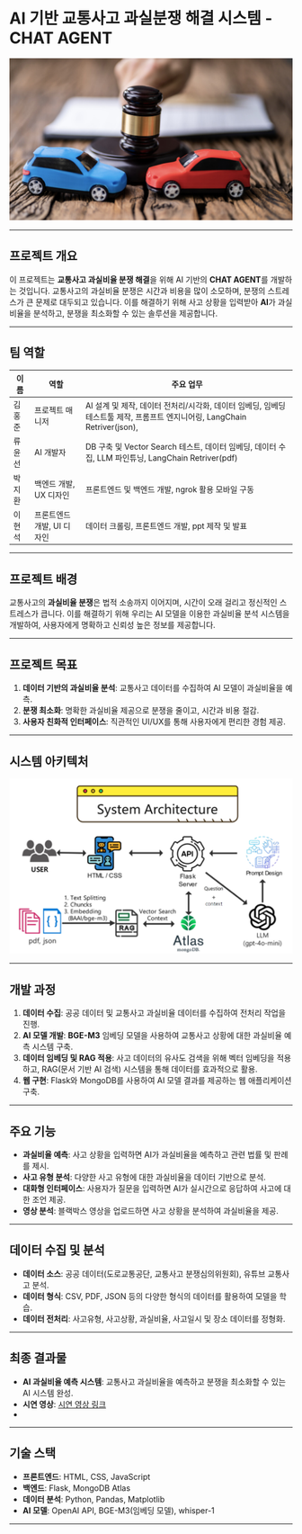 # AI 기반 교통사고 과실분쟁 해결 시스템 - CHAT AGENT

![Background Image](https://github.com/wjsghk1267/2nd_team_project/blob/main/wallpaper/accident.png?raw=true)

---

## 프로젝트 개요

이 프로젝트는 **교통사고 과실비율 분쟁 해결**을 위해 AI 기반의 **CHAT AGENT**를 개발하는 것입니다. 교통사고의 과실비율 분쟁은 시간과 비용을 많이 소모하며, 분쟁의 스트레스가 큰 문제로 대두되고 있습니다. 
이를 해결하기 위해 사고 상황을 입력받아 **AI**가 과실비율을 분석하고, 분쟁을 최소화할 수 있는 솔루션을 제공합니다.

---

## 팀 역할

| **이름**   | **역할**                           | **주요 업무**                                    |
|------------|------------------------------------|-------------------------------------------------|
| 김홍준     | 프로젝트 매니저                     | AI 설계 및 제작, 데이터 전처리/시각화, 데이터 임베딩, 임베딩 테스트툴 제작, 프롬프트 엔지니어링, LangChain Retriver(json),  |
| 류윤선     | AI 개발자                          | DB 구축 및 Vector Search 테스트, 데이터 임베딩, 데이터 수집, LLM 파인튜닝, LangChain Retriver(pdf)  |
| 박지환     | 백엔드 개발, UX 디자인             | 프론트엔드 및 백엔드 개발, ngrok 활용 모바일 구동     |
| 이현석     | 프론트엔드 개발, UI 디자인          | 데이터 크롤링, 프론트엔드 개발, ppt 제작 및 발표      |

---

## 프로젝트 배경

교통사고의 **과실비율 분쟁**은 법적 소송까지 이어지며, 시간이 오래 걸리고 정신적인 스트레스가 큽니다. 이를 해결하기 위해 우리는 AI 모델을 이용한 과실비율 분석 시스템을 개발하여, 사용자에게 명확하고 신뢰성 높은 정보를 제공합니다.

---

## 프로젝트 목표

1. **데이터 기반의 과실비율 분석**: 교통사고 데이터를 수집하여 AI 모델이 과실비율을 예측.
2. **분쟁 최소화**: 명확한 과실비율 제공으로 분쟁을 줄이고, 시간과 비용 절감.
3. **사용자 친화적 인터페이스**: 직관적인 UI/UX를 통해 사용자에게 편리한 경험 제공.

---

## 시스템 아키텍처
![Background Image](https://github.com/wjsghk1267/2nd_team_project/blob/main/wallpaper/achitecher.png?raw=true)


---

## 개발 과정

1. **데이터 수집**: 공공 데이터 및 교통사고 과실비율 데이터를 수집하여 전처리 작업을 진행.
2. **AI 모델 개발**: **BGE-M3** 임베딩 모델을 사용하여 교통사고 상황에 대한 과실비율 예측 시스템 구축.
3. **데이터 임베딩 및 RAG 적용**: 사고 데이터의 유사도 검색을 위해 벡터 임베딩을 적용하고, RAG(문서 기반 AI 검색) 시스템을 통해 데이터를 효과적으로 활용.
4. **웹 구현**: Flask와 MongoDB를 사용하여 AI 모델 결과를 제공하는 웹 애플리케이션 구축.

---

## 주요 기능

- **과실비율 예측**: 사고 상황을 입력하면 AI가 과실비율을 예측하고 관련 법률 및 판례를 제시.
- **사고 유형 분석**: 다양한 사고 유형에 대한 과실비율을 데이터 기반으로 분석.
- **대화형 인터페이스**: 사용자가 질문을 입력하면 AI가 실시간으로 응답하여 사고에 대한 조언 제공.
- **영상 분석**: 블랙박스 영상을 업로드하면 사고 상황을 분석하여 과실비율을 제공.

---

## 데이터 수집 및 분석

- **데이터 소스**: 공공 데이터(도로교통공단, 교통사고 분쟁심의위원회), 유튜브 교통사고 분석.
- **데이터 형식**: CSV, PDF, JSON 등의 다양한 형식의 데이터를 활용하여 모델을 학습.
- **데이터 전처리**: 사고유형, 사고상황, 과실비율, 사고일시 및 장소 데이터를 정형화.

---

## 최종 결과물

- **AI 과실비율 예측 시스템**: 교통사고 과실비율을 예측하고 분쟁을 최소화할 수 있는 AI 시스템 완성.
- **시연 영상**: [시연 영상 링크](https://github.com/wjsghk1267/2nd_team_project/blob/main/wallpaper/test_1.mp4)
- 
---

## 기술 스택

- **프론트엔드**: HTML, CSS, JavaScript
- **백엔드**: Flask, MongoDB Atlas
- **데이터 분석**: Python, Pandas, Matplotlib
- **AI 모델**: OpenAI API, BGE-M3(임베딩 모델), whisper-1

---
